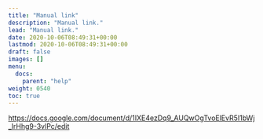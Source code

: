 ```yaml
---
title: "Manual link"
description: "Manual link."
lead: "Manual link."
date: 2020-10-06T08:49:31+00:00
lastmod: 2020-10-06T08:49:31+00:00
draft: false
images: []
menu:
  docs:
    parent: "help"
weight: 0540
toc: true
---
```


https://docs.google.com/document/d/1IXE4ezDq9_AUQwOgTvoElEvR5I1bWj_lrHhg9-3vlPc/edit